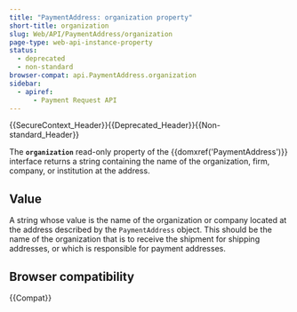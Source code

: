 ```yaml
---
title: "PaymentAddress: organization property"
short-title: organization
slug: Web/API/PaymentAddress/organization
page-type: web-api-instance-property
status:
  - deprecated
  - non-standard
browser-compat: api.PaymentAddress.organization
sidebar:
  - apiref:
      - Payment Request API
---
```


{{SecureContext_Header}}{{Deprecated_Header}}{{Non-standard_Header}}

The **`organization`** read-only
property of the {{domxref('PaymentAddress')}} interface returns a string containing
the name of the organization, firm, company, or institution at the address.

## Value

A string whose value is the name of the organization or company
located at the address described by the `PaymentAddress` object. This should
be the name of the organization that is to receive the shipment for shipping addresses,
or which is responsible for payment addresses.

## Browser compatibility

{{Compat}}
